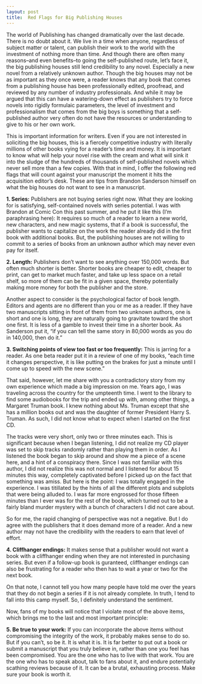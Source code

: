 ```yaml
---
layout: post
title:  Red Flags for Big Publishing Houses
---
```

The world of Publishing has changed dramatically over the last decade. There is no doubt about it. We live in a time when anyone, regardless of subject matter or talent, can publish their work to the world with the investment of nothing more than time. And though there are often many reasons–and even benefits–to going the self-published route, let’s face it, the big publishing houses still lend credibility to any novel. Especially a new novel from a relatively unknown author. Though the big houses may not be as important as they once were, a reader knows that any book that comes from a publishing house has been professionally edited, proofread, and reviewed by any number of industry professionals. And while it may be argued that this can have a watering-down effect as publishers try to force novels into rigidly formulaic parameters, the level of investment and professionalism that comes from the big boys is something that a self-published author very often do not have the resources or understanding to give to his or her own work.
<!--more-->

This is important information for writers. Even if you are not interested in soliciting the big houses, this is a fiercely competitive industry with literally millions of other books vying for a reader’s time and money. It is important to know what will help your novel rise with the cream and what will sink it into the sludge of the hundreds of thousands of self-published novels which never sell more than a few copies. With that in mind, I offer the following red flags that will count against your manuscript the moment it hits the acquisition editor’s desk. These are tips from Brandon Sanderson himself on what the big houses do not want to see in a manuscript.

**1. Series:** Publishers are not buying series right now. What they are looking for is satisfying, self-contained novels with series potential. I was with Brandon at Comic Con this past summer, and he put it like this (I’m paraphrasing here): It requires so much of a reader to learn a new world, new characters, and new magic systems, that if a book is successful, the publisher wants to capitalize on the work the reader already did in the first book with additional books. But, the publishing houses are not willing to commit to a series of books from an unknown author which may never even pay for itself.

**2. Length:** Publishers don’t want to see anything over 150,000 words. But often much shorter is better. Shorter books are cheaper to edit, cheaper to print, can get to market much faster, and take up less space on a retail shelf, so more of them can be fit in a given space, thereby potentially making more money for both the publisher and the store.

Another aspect to consider is the psychological factor of book length. Editors and agents are no different than you or me as a reader. If they have two manuscripts sitting in front of them from two unknown authors, one is short and one is long, they are naturally going to gravitate toward the short one first. It is less of a gamble to invest their time in a shorter book. As Sanderson put it, “if you can tell the same story in 80,000 words as you do in 140,000, then do it.”

**3. Switching points of view too fast or too frequently:** This is jarring for a reader. As one beta reader put it in a review of one of my books, “each time it changes perspective, it is like putting on the brakes for just a minute until I come up to speed with the new scene.”

That said, however, let me share with you a contradictory story from my own experience which made a big impression on me. Years ago, I was traveling across the country for the umpteenth time. I went to the library to find some audiobooks for the trip and ended up with, among other things, a Margaret Truman book. I knew nothing about Ms. Truman except that she has a million books out and was the daughter of former President Harry S. Truman. As such, I did not know what to expect when I started on the first CD.

The tracks were very short, only two or three minutes each. This is significant because when I began listening, I did not realize my CD player was set to skip tracks randomly rather than playing them in order. As I listened the book began to skip around and show me a piece of a scene here, and a hint of a conspiracy there. Since I was not familiar with this author, I did not realize this was not normal and I listened for about 15 minutes this way, completely captivated before I picked up on the fact that something was amiss. But here is the point: I was totally engaged in the experience. I was titillated by the hints of all the different plots and subplots that were being alluded to. I was far more engrossed for those fifteen minutes than I ever was for the rest of the book, which turned out to be a fairly bland murder mystery with a bunch of characters I did not care about.

So for me, the rapid changing of perspective was not a negative. But I do agree with the publishers that it does demand more of a reader. And a new author may not have the credibility with the readers to earn that level of effort.

**4. Cliffhanger endings:** It makes sense that a publisher would not want a book with a cliffhanger ending when they are not interested in purchasing series. But even if a follow-up book is guranteed, cliffhanger endings can also be frustrating for a reader who then has to wait a year or two for the next book.

On that note, I cannot tell you how many people have told me over the years that they do not begin a series if it is not already complete. In truth, I tend to fall into this camp myself. So, I definitely understand the sentiment.

Now, fans of my books will notice that I violate most of the above items, which brings me to the last and most important principle:

**5. Be true to your work:** If you can incorporate the above items without compromising the integrity of the work, it probably makes sense to do so. But if you can’t, so be it. It is what it is. It is far better to put out a book or submit a manuscript that you truly believe in, rather than one you feel has been compromised. You are the one who has to live with that work. You are the one who has to speak about, talk to fans about it, and endure potentially scathing reviews because of it. It can be a brutal, exhausting process. Make sure your book is worth it.
